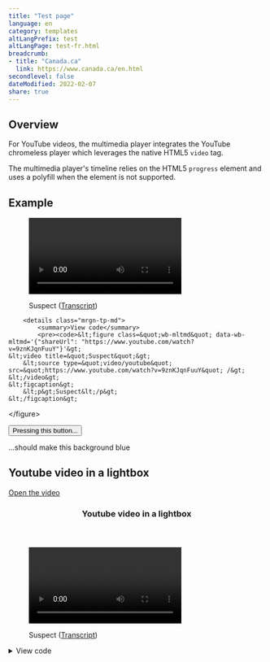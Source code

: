 ```yaml
---
title: "Test page"
language: en
category: templates
altLangPrefix: test
altLangPage: test-fr.html
breadcrumb:
- title: "Canada.ca"
  link: https://www.canada.ca/en.html
secondlevel: false
dateModified: 2022-02-07
share: true
---
```

<div class="row">
	<section class="col-md-12">
		<h2>Overview</h2>
		<p>For YouTube videos, the multimedia player integrates the YouTube chromeless player which leverages the native HTML5 <code>video</code> tag.</p>
		<p>The multimedia player's timeline relies on the HTML5 <code>progress</code> element and uses a polyfill when the element is not supported.</p>
	</section>
</div>

<div class="row">
	<section class="col-md-6">
		<h2>Example</h2>
		<figure class="wb-mltmd" data-wb-mltmd='{"shareUrl": "https://www.youtube.com/watch?v=9znKJqnFuuY"}'>
			<video title="Suspect">
				<source type="video/youtube" src="https://www.youtube.com/watch?v=9znKJqnFuuY" />
			</video>
			<figcaption>
				<p>Suspect (<a href="http://healthycanadians.gc.ca/video/suspect-eng.php#trans">Transcript</a>)</p>
			</figcaption>
		</figure>

		<details class="mrgn-tp-md">
			<summary>View code</summary>
			<pre><code>&lt;figure class=&quot;wb-mltmd&quot; data-wb-mltmd='{"shareUrl": "https://www.youtube.com/watch?v=9znKJqnFuuY"}'&gt;
	&lt;video title=&quot;Suspect&quot;&gt;
		&lt;source type=&quot;video/youtube&quot; src=&quot;https://www.youtube.com/watch?v=9znKJqnFuuY&quot; /&gt;
	&lt;/video&gt;
	&lt;figcaption&gt;
		&lt;p&gt;Suspect&lt;/p&gt;
	&lt;/figcaption&gt;
&lt;/figure&gt;</code></pre>
		</details>
	</section>
</div>

<p><button class="btn btn-default" data-wb-doaction='{"action": "addClass", "source": "#example2", "class": "bg-info"}'>Pressing this button...</button></p>
<div id="example2"><p>…should make this background blue</p></div>

<h2>Youtube video in a lightbox</h2>

<p><a class="wb-lbx lbx-modal lbx-iframe" href="#video-youtube">Open the video</a></p>
<section id="video-youtube" class="mfp-hide modal-dialog modal-content overlay-def">
	<header class="modal-header">
		<h3>Youtube video in a lightbox</h3>
	</header>
	<div class="modal-body">
		<figure class="wb-mltmd" data-wb-mltmd='{"shareUrl": "https://www.youtube.com/watch?v=9znKJqnFuuY"}'>
			<video title="Suspect">
				<source type="video/youtube" src="https://www.youtube.com/watch?v=9znKJqnFuuY" />
			</video>
			<figcaption>
				<p>Suspect (<a href="http://healthycanadians.gc.ca/video/suspect-eng.php#trans">Transcript</a>)</p>
			</figcaption>
		</figure>
	</div>
</section>

<details>
	<summary>View code</summary>
	<pre><code>&lt;p&gt;&lt;a class="wb-lbx lbx-modal lbx-iframe" href="#video-youtube"&gt;Open the video&lt;/a&gt;&lt;/p&gt;
&lt;section id="video-youtube" class="mfp-hide modal-dialog modal-content overlay-def"&gt;
	&lt;header class="modal-header"&gt;
		&lt;h3&gt;Youtube video in a lightbox&lt;/h3&gt;
	&lt;/header&gt;
	&lt;div class="modal-body"&gt;
		&lt;figure class="wb-mltmd" data-wb-mltmd='{"shareUrl": "https://www.youtube.com/watch?v=9znKJqnFuuY"}'&gt;
			&lt;video title="Suspect"&gt;
				&lt;source type="video/youtube" src="https://www.youtube.com/watch?v=9znKJqnFuuY" /&gt;
			&lt;/video&gt;
			&lt;figcaption&gt;
				&lt;p&gt;Suspect (&lt;a href="http://healthycanadians.gc.ca/video/suspect-eng.php#trans"&gt;Transcript&lt;/a&gt;)&lt;/p&gt;
			&lt;/figcaption&gt;
		&lt;/figure&gt;
	&lt;/div&gt;
&lt;/section&gt;</code></pre>
</details>
